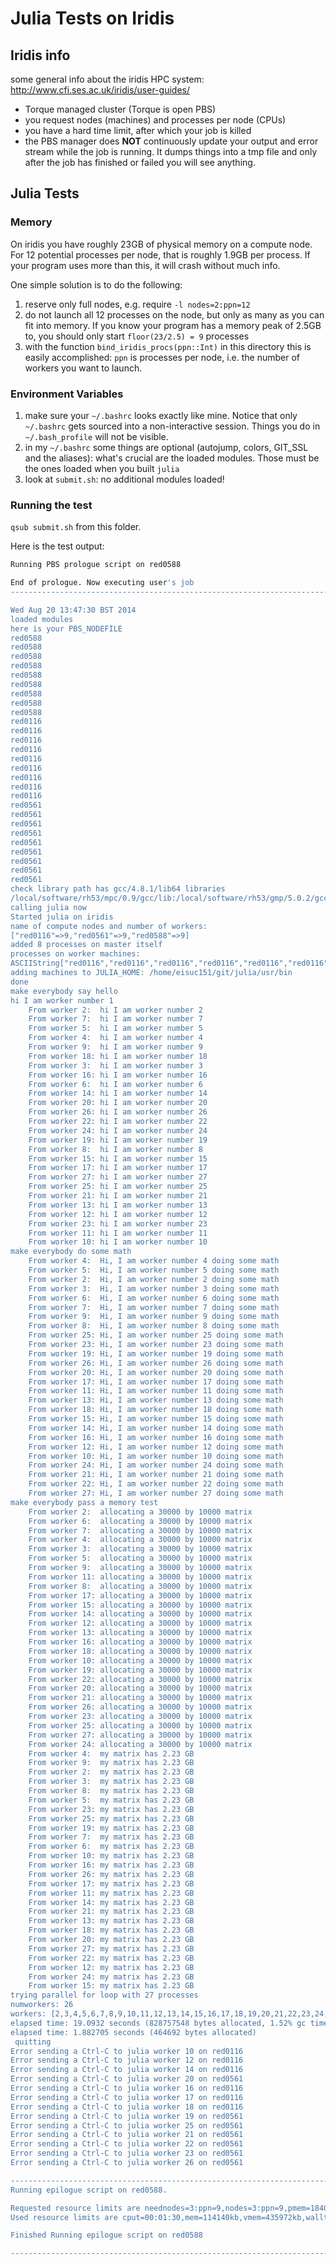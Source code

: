 

# Julia Tests on Iridis

## Iridis info

some general info about the iridis HPC system: http://www.cfi.ses.ac.uk/iridis/user-guides/

* Torque managed cluster (Torque is open PBS)
* you request nodes (machines) and processes per node (CPUs)
* you have a hard time limit, after which your job is killed
* the PBS manager does **NOT** continuously update your output and error stream while the job is running. It dumps things into a tmp file and only after the job has finished or failed you will see anything.

## Julia Tests

### Memory

On iridis you have roughly 23GB of physical memory on a compute node. For 12 potential processes per node, that is roughly 1.9GB per process. If your program uses more than this, it will crash without much info. 

One simple solution is to do the following:

1. reserve only full nodes, e.g. require `-l nodes=2:ppn=12`
2. do not launch all 12 processes on the node, but only as many as you can fit into memory. If you know your program has a memory peak of 2.5GB to, you should only start `floor(23/2.5) = 9` processes
3. with the function `bind_iridis_procs(ppn::Int)` in this directory this is easily accomplished: `ppn` is processes per node, i.e. the number of workers you want to launch.

### Environment Variables

1. make sure your `~/.bashrc` looks exactly like mine. Notice that only `~/.bashrc` gets sourced into a non-interactive session. Things you do in `~/.bash_profile` will not be visible. 
2. in my `~/.bashrc` some things are optional (autojump, colors, GIT_SSL and the aliases): what's crucial are the loaded modules. Those must be the ones loaded when you built `julia`
3. look at `submit.sh`: no additional modules loaded!

### Running the test

`qsub submit.sh` from this folder.

Here is the test output:


```bash
Running PBS prologue script on red0588

End of prologue. Now executing user's job
------------------------------------------------------------------------------

Wed Aug 20 13:47:30 BST 2014
loaded modules
here is your PBS_NODEFILE
red0588
red0588
red0588
red0588
red0588
red0588
red0588
red0588
red0588
red0116
red0116
red0116
red0116
red0116
red0116
red0116
red0116
red0116
red0561
red0561
red0561
red0561
red0561
red0561
red0561
red0561
red0561
check library path has gcc/4.8.1/lib64 libraries
/local/software/rh53/mpc/0.9/gcc/lib:/local/software/rh53/gmp/5.0.2/gcc/lib:/local/software/rh53/mpfr/2.4.2/gcc/lib:/local/software/rh53/gcc/4.8.1/lib:/local/software/rh53/gcc/4.8.1/lib64:/local/software/torque/default/lib
calling julia now
Started julia on iridis
name of compute nodes and number of workers:
["red0116"=>9,"red0561"=>9,"red0588"=>9]
added 8 processes on master itself
processes on worker machines:
ASCIIString["red0116","red0116","red0116","red0116","red0116","red0116","red0116","red0116","red0116","red0561","red0561","red0561","red0561","red0561","red0561","red0561","red0561","red0561"]
adding machines to JULIA_HOME: /home/eisuc151/git/julia/usr/bin
done
make everybody say hello
hi I am worker number 1
	From worker 2:	hi I am worker number 2
	From worker 7:	hi I am worker number 7
	From worker 5:	hi I am worker number 5
	From worker 4:	hi I am worker number 4
	From worker 9:	hi I am worker number 9
	From worker 18:	hi I am worker number 18
	From worker 3:	hi I am worker number 3
	From worker 16:	hi I am worker number 16
	From worker 6:	hi I am worker number 6
	From worker 14:	hi I am worker number 14
	From worker 20:	hi I am worker number 20
	From worker 26:	hi I am worker number 26
	From worker 22:	hi I am worker number 22
	From worker 24:	hi I am worker number 24
	From worker 19:	hi I am worker number 19
	From worker 8:	hi I am worker number 8
	From worker 15:	hi I am worker number 15
	From worker 17:	hi I am worker number 17
	From worker 27:	hi I am worker number 27
	From worker 25:	hi I am worker number 25
	From worker 21:	hi I am worker number 21
	From worker 13:	hi I am worker number 13
	From worker 12:	hi I am worker number 12
	From worker 23:	hi I am worker number 23
	From worker 11:	hi I am worker number 11
	From worker 10:	hi I am worker number 10
make everybody do some math
	From worker 4:	Hi, I am worker number 4 doing some math
	From worker 5:	Hi, I am worker number 5 doing some math
	From worker 2:	Hi, I am worker number 2 doing some math
	From worker 3:	Hi, I am worker number 3 doing some math
	From worker 6:	Hi, I am worker number 6 doing some math
	From worker 7:	Hi, I am worker number 7 doing some math
	From worker 9:	Hi, I am worker number 9 doing some math
	From worker 8:	Hi, I am worker number 8 doing some math
	From worker 25:	Hi, I am worker number 25 doing some math
	From worker 23:	Hi, I am worker number 23 doing some math
	From worker 19:	Hi, I am worker number 19 doing some math
	From worker 26:	Hi, I am worker number 26 doing some math
	From worker 20:	Hi, I am worker number 20 doing some math
	From worker 17:	Hi, I am worker number 17 doing some math
	From worker 11:	Hi, I am worker number 11 doing some math
	From worker 13:	Hi, I am worker number 13 doing some math
	From worker 18:	Hi, I am worker number 18 doing some math
	From worker 15:	Hi, I am worker number 15 doing some math
	From worker 14:	Hi, I am worker number 14 doing some math
	From worker 16:	Hi, I am worker number 16 doing some math
	From worker 12:	Hi, I am worker number 12 doing some math
	From worker 10:	Hi, I am worker number 10 doing some math
	From worker 24:	Hi, I am worker number 24 doing some math
	From worker 21:	Hi, I am worker number 21 doing some math
	From worker 22:	Hi, I am worker number 22 doing some math
	From worker 27:	Hi, I am worker number 27 doing some math
make everybody pass a memory test
	From worker 2:	allocating a 30000 by 10000 matrix 
	From worker 6:	allocating a 30000 by 10000 matrix 
	From worker 7:	allocating a 30000 by 10000 matrix 
	From worker 4:	allocating a 30000 by 10000 matrix 
	From worker 3:	allocating a 30000 by 10000 matrix 
	From worker 5:	allocating a 30000 by 10000 matrix 
	From worker 9:	allocating a 30000 by 10000 matrix 
	From worker 11:	allocating a 30000 by 10000 matrix 
	From worker 8:	allocating a 30000 by 10000 matrix 
	From worker 17:	allocating a 30000 by 10000 matrix 
	From worker 15:	allocating a 30000 by 10000 matrix 
	From worker 14:	allocating a 30000 by 10000 matrix 
	From worker 12:	allocating a 30000 by 10000 matrix 
	From worker 13:	allocating a 30000 by 10000 matrix 
	From worker 16:	allocating a 30000 by 10000 matrix 
	From worker 18:	allocating a 30000 by 10000 matrix 
	From worker 10:	allocating a 30000 by 10000 matrix 
	From worker 19:	allocating a 30000 by 10000 matrix 
	From worker 22:	allocating a 30000 by 10000 matrix 
	From worker 20:	allocating a 30000 by 10000 matrix 
	From worker 21:	allocating a 30000 by 10000 matrix 
	From worker 26:	allocating a 30000 by 10000 matrix 
	From worker 23:	allocating a 30000 by 10000 matrix 
	From worker 25:	allocating a 30000 by 10000 matrix 
	From worker 27:	allocating a 30000 by 10000 matrix 
	From worker 24:	allocating a 30000 by 10000 matrix 
	From worker 4:	my matrix has 2.23 GB
	From worker 9:	my matrix has 2.23 GB
	From worker 2:	my matrix has 2.23 GB
	From worker 3:	my matrix has 2.23 GB
	From worker 8:	my matrix has 2.23 GB
	From worker 5:	my matrix has 2.23 GB
	From worker 23:	my matrix has 2.23 GB
	From worker 25:	my matrix has 2.23 GB
	From worker 19:	my matrix has 2.23 GB
	From worker 7:	my matrix has 2.23 GB
	From worker 6:	my matrix has 2.23 GB
	From worker 10:	my matrix has 2.23 GB
	From worker 16:	my matrix has 2.23 GB
	From worker 26:	my matrix has 2.23 GB
	From worker 17:	my matrix has 2.23 GB
	From worker 11:	my matrix has 2.23 GB
	From worker 14:	my matrix has 2.23 GB
	From worker 21:	my matrix has 2.23 GB
	From worker 13:	my matrix has 2.23 GB
	From worker 18:	my matrix has 2.23 GB
	From worker 20:	my matrix has 2.23 GB
	From worker 27:	my matrix has 2.23 GB
	From worker 22:	my matrix has 2.23 GB
	From worker 12:	my matrix has 2.23 GB
	From worker 24:	my matrix has 2.23 GB
	From worker 15:	my matrix has 2.23 GB
trying parallel for loop with 27 processes
numworkers: 26
workers: [2,3,4,5,6,7,8,9,10,11,12,13,14,15,16,17,18,19,20,21,22,23,24,25,26,27]
elapsed time: 19.0932 seconds (828757548 bytes allocated, 1.52% gc time)
elapsed time: 1.882705 seconds (464692 bytes allocated)
 quitting 
Error sending a Ctrl-C to julia worker 10 on red0116
Error sending a Ctrl-C to julia worker 12 on red0116
Error sending a Ctrl-C to julia worker 14 on red0116
Error sending a Ctrl-C to julia worker 20 on red0561
Error sending a Ctrl-C to julia worker 16 on red0116
Error sending a Ctrl-C to julia worker 17 on red0116
Error sending a Ctrl-C to julia worker 18 on red0116
Error sending a Ctrl-C to julia worker 19 on red0561
Error sending a Ctrl-C to julia worker 25 on red0561
Error sending a Ctrl-C to julia worker 21 on red0561
Error sending a Ctrl-C to julia worker 22 on red0561
Error sending a Ctrl-C to julia worker 23 on red0561
Error sending a Ctrl-C to julia worker 26 on red0561

-----------------------------------------------------------------------------
Running epilogue script on red0588.

Requested resource limits are neednodes=3:ppn=9,nodes=3:ppn=9,pmem=1840mb,walltime=00:10:00
Used resource limits are cput=00:01:30,mem=114140kb,vmem=435972kb,walltime=00:01:02

Finished Running epilogue script on red0588

-----------------------------------------------------------------------------
```
